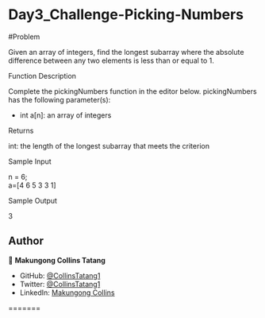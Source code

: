 # Day3_Challenge-Picking-Numbers

#Problem

Given an array of integers, find the longest subarray where the absolute difference between any two elements is less than or equal to 1.

Function Description

  Complete the pickingNumbers function in the editor below.
  pickingNumbers has the following parameter(s):
<ul>
    <li>int a[n]: an array of integers</li>
</ul>
Returns

 int: the length of the longest subarray that meets the criterion

 Sample Input

 n = 6; <br>
 a=[4 6 5 3 3 1]


Sample Output

 3
 
 ## Author

👤 **Makungong Collins Tatang**

- GitHub: [@CollinsTatang1](https://github.com/CollinsTatang)
- Twitter: [@CollinsTatang1](https://twitter.com/CollinsTatang1)
- LinkedIn: [Makungong Collins](https://www.linkedin.com/in/makungong-collins/)

=======
